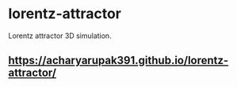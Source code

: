 # lorentz-attractor
Lorentz attractor 3D simulation.
## https://acharyarupak391.github.io/lorentz-attractor/